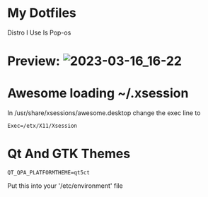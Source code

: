 # My Dotfiles

Distro I Use Is Pop-os

# Preview: ![2023-03-16_16-22](https://user-images.githubusercontent.com/100316787/225743983-6698f8d1-9d04-40cc-9ee0-f5a69ee4510e.png)

# Awesome loading ~/.xsession
In /usr/share/xsessions/awesome.desktop change the exec line to
```
Exec=/etx/X11/Xsession
```

# Qt And GTK Themes
```
QT_QPA_PLATFORMTHEME=qt5ct 
```
Put this into your '/etc/environment' file
